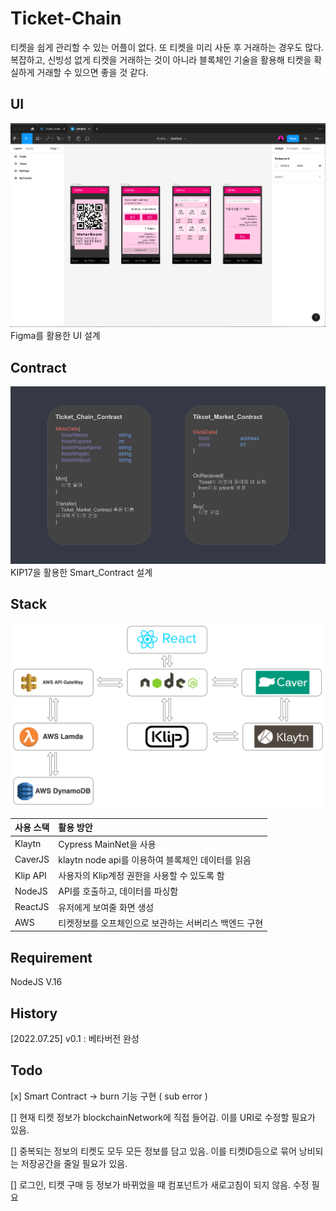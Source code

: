 # Ticket-Chain

티켓을 쉽게 관리할 수 있는 어플이 없다. 또 티켓을 미리 사둔 후 거래하는 경우도 많다. 복잡하고, 신빙성 없게 티켓을 거래하는 것이 아니라 블록체인 기술을 활용해 티켓을 확실하게 거래할 수 있으면 좋을 것 같다.

## UI

![](./doc/UI%3AUX.png)
Figma를 활용한 UI 설계

## Contract

![](./doc/Smart_Contract.png)
KIP17을 활용한 Smart_Contract 설계

## Stack

![](./doc/TicketChainFlowChart.png)

| 사용 스택 | 활용 방안                                             |
| :-------- | :---------------------------------------------------- |
| Klaytn    | Cypress MainNet을 사용                                |
| CaverJS   | klaytn node api를 이용하여 블록체인 데이터를 읽음     |
| Klip API  | 사용자의 Klip계정 권한을 사용할 수 있도록 함          |
| NodeJS    | API를 호출하고, 데이터를 파싱함                       |
| ReactJS   | 유저에게 보여줄 화면 생성                             |
| AWS       | 티켓정보를 오프체인으로 보관하는 서버리스 백엔드 구현 |

## Requirement

NodeJS V.16

## History

[2022.07.25] v0.1 : 베타버전 완성

## Todo

[x] Smart Contract -> burn 기능 구현 ( sub error )

[] 현재 티켓 정보가 blockchainNetwork에 직접 들어감. 이를 URI로 수정할 필요가 있음.

[] 중복되는 정보의 티켓도 모두 모든 정보를 담고 있음. 이를 티켓ID등으로 묶어 낭비되는 저장공간을 줄일 필요가 있음.

[] 로그인, 티켓 구매 등 정보가 바뀌었을 때 컴포넌트가 새로고침이 되지 않음. 수정 필요

